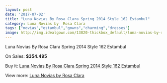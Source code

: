 ```yaml
---
layout: post
date: '2017-07-02'
title: "Luna Novias By Rosa Clara Spring 2014 Style 162 Estambul"
category: Luna Novias by  Rosa Clara
tags: ["novias","estambul","gowns","charming","dresses"]
image: http://img.idealgown.com/13820-thickbox_default/luna-novias-by-rosa-clara-spring-2014-style-162-estambul.jpg
---
```

Luna Novias By Rosa Clara Spring 2014 Style 162 Estambul

On Sales: **$354.495**
<a href="https://www.idealgown.com/en/luna-novias-by-rosa-clara/5563-luna-novias-by-rosa-clara-spring-2014-style-162-estambul.html"><amp-img layout="responsive" width="600" height="600" src="//img.idealgown.com/13820-thickbox_default/luna-novias-by-rosa-clara-spring-2014-style-162-estambul.jpg" alt="Luna Novias By Rosa Clara Spring 2014 Style 162 Estambul 0" /></a>
<a href="https://www.idealgown.com/en/luna-novias-by-rosa-clara/5563-luna-novias-by-rosa-clara-spring-2014-style-162-estambul.html"><amp-img layout="responsive" width="600" height="600" src="//img.idealgown.com/13821-thickbox_default/luna-novias-by-rosa-clara-spring-2014-style-162-estambul.jpg" alt="Luna Novias By Rosa Clara Spring 2014 Style 162 Estambul 1" /></a>

Buy it: [Luna Novias By Rosa Clara Spring 2014 Style 162 Estambul](https://www.idealgown.com/en/luna-novias-by-rosa-clara/5563-luna-novias-by-rosa-clara-spring-2014-style-162-estambul.html "Luna Novias By Rosa Clara Spring 2014 Style 162 Estambul")

View more: [Luna Novias by  Rosa Clara](https://www.idealgown.com/en/81-luna-novias-by--rosa-clara "Luna Novias by  Rosa Clara")
